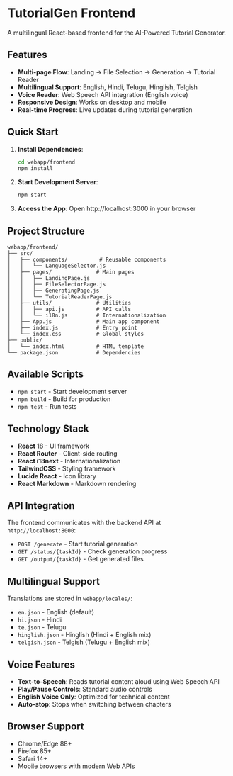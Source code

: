 # TutorialGen Frontend

A multilingual React-based frontend for the AI-Powered Tutorial Generator.

## Features

- **Multi-page Flow**: Landing → File Selection → Generation → Tutorial Reader
- **Multilingual Support**: English, Hindi, Telugu, Hinglish, Telgish
- **Voice Reader**: Web Speech API integration (English voice)
- **Responsive Design**: Works on desktop and mobile
- **Real-time Progress**: Live updates during tutorial generation

## Quick Start

1. **Install Dependencies**:
   ```bash
   cd webapp/frontend
   npm install
   ```

2. **Start Development Server**:
   ```bash
   npm start
   ```

3. **Access the App**:
   Open http://localhost:3000 in your browser

## Project Structure

```
webapp/frontend/
├── src/
│   ├── components/          # Reusable components
│   │   └── LanguageSelector.js
│   ├── pages/              # Main pages
│   │   ├── LandingPage.js
│   │   ├── FileSelectorPage.js
│   │   ├── GeneratingPage.js
│   │   └── TutorialReaderPage.js
│   ├── utils/              # Utilities
│   │   ├── api.js          # API calls
│   │   └── i18n.js         # Internationalization
│   ├── App.js              # Main app component
│   ├── index.js            # Entry point
│   └── index.css           # Global styles
├── public/
│   └── index.html          # HTML template
└── package.json            # Dependencies
```

## Available Scripts

- `npm start` - Start development server
- `npm build` - Build for production
- `npm test` - Run tests

## Technology Stack

- **React** 18 - UI framework
- **React Router** - Client-side routing
- **React i18next** - Internationalization
- **TailwindCSS** - Styling framework
- **Lucide React** - Icon library
- **React Markdown** - Markdown rendering

## API Integration

The frontend communicates with the backend API at `http://localhost:8000`:

- `POST /generate` - Start tutorial generation
- `GET /status/{taskId}` - Check generation progress
- `GET /output/{taskId}` - Get generated files

## Multilingual Support

Translations are stored in `webapp/locales/`:
- `en.json` - English (default)
- `hi.json` - Hindi
- `te.json` - Telugu
- `hinglish.json` - Hinglish (Hindi + English mix)
- `telgish.json` - Telgish (Telugu + English mix)

## Voice Features

- **Text-to-Speech**: Reads tutorial content aloud using Web Speech API
- **Play/Pause Controls**: Standard audio controls
- **English Voice Only**: Optimized for technical content
- **Auto-stop**: Stops when switching between chapters

## Browser Support

- Chrome/Edge 88+
- Firefox 85+
- Safari 14+
- Mobile browsers with modern Web APIs
